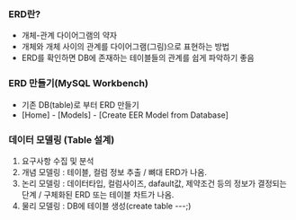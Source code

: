 ### ERD란?
- 개체-관계 다이어그램의 약자
- 개체와 개체 사이의 관계를 다이어그램(그림)으로 표현하는 방법
- ERD를 확인하면 DB에 존재하는 테이블들의 관계를 쉽게 파악하기 좋음
### ERD 만들기(MySQL Workbench)
- 기존 DB(table)로 부터 ERD 만들기
- \[Home] - \[Models] - \[Create EER Model from Database]
### 데이터 모델링 (Table 설계)
1. 요구사항 수집 및 분석
2. 개념 모델링 : 테이블, 컬럼 정보 추출 / 뼈대 ERD가 나옴.
3. 논리 모델링 : 데이터타입, 컬럼사이즈, dafault값, 제약조건 등의 정보가 결정되는 단계 / 구체화된 ERD 또는 테이블 차트가 나옴.
4. 물리 모델링 : DB에 테이블 생성(create table ---;)